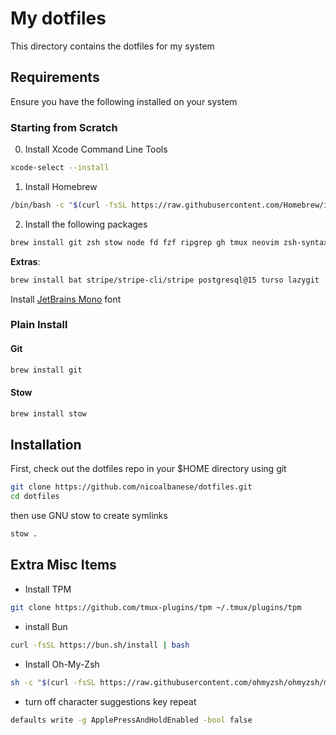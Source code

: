 # My dotfiles

This directory contains the dotfiles for my system

## Requirements

Ensure you have the following installed on your system

### Starting from Scratch

0. Install Xcode Command Line Tools

```bash
xcode-select --install
```

1. Install Homebrew

```bash
/bin/bash -c "$(curl -fsSL https://raw.githubusercontent.com/Homebrew/install/HEAD/install.sh)"
```

2. Install the following packages

```bash
brew install git zsh stow node fd fzf ripgrep gh tmux neovim zsh-syntax-highlighting pnpm
```

**Extras**:

```bash
brew install bat stripe/stripe-cli/stripe postgresql@15 turso lazygit
```

Install [JetBrains Mono](https://github.com/ryanoasis/nerd-fonts/releases/download/v3.1.1/JetBrainsMono.zip) font

### Plain Install

#### Git

```bash
brew install git
```

#### Stow

```bash
brew install stow
```

## Installation

First, check out the dotfiles repo in your $HOME directory using git

```bash
git clone https://github.com/nicoalbanese/dotfiles.git
cd dotfiles
```

then use GNU stow to create symlinks

```bash
stow .
```

## Extra Misc Items
- Install TPM 
```bash
git clone https://github.com/tmux-plugins/tpm ~/.tmux/plugins/tpm
```
- install Bun
```bash
curl -fsSL https://bun.sh/install | bash
```
- Install Oh-My-Zsh
```bash
sh -c "$(curl -fsSL https://raw.githubusercontent.com/ohmyzsh/ohmyzsh/master/tools/install.sh)"
```
- turn off character suggestions key repeat
```bash
defaults write -g ApplePressAndHoldEnabled -bool false
```
